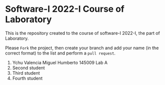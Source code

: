 # Software-I 2022-I Course of Laboratory
This is the repository created to the course of software-I 2022-I, the part of Laboratory.


Please `Fork` the project, then create your branch and add your name (in the correct format) to the list and perform a `pull request`.

<ol>
  <li>Ychu Valencia Miguel Humberto 145009 Lab A</li>
  <li>Second student</li>
  <li>Third student</li>
  <li>Fourth student</li>
</ol>
